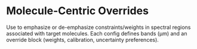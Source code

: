 # Molecule-Centric Overrides

Use to emphasize or de-emphasize constraints/weights in spectral regions associated with target molecules.
Each config defines bands (μm) and an override block (weights, calibration, uncertainty preferences).
